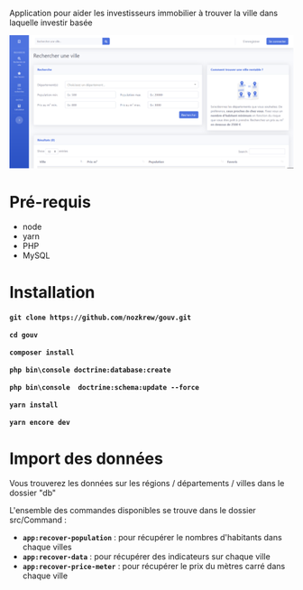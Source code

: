 Application pour aider les investisseurs immobilier à trouver la ville dans laquelle investir basée

![](https://github.com/nozkrew/gouv/blob/master/README/index.PNG)

Pré-requis
==========
 * node
 * yarn
 * PHP
 * MySQL

Installation
=============

__` git clone https://github.com/nozkrew/gouv.git `__

__` cd gouv `__

__` composer install `__

__` php bin\console doctrine:database:create `__

__` php bin\console  doctrine:schema:update --force `__

__` yarn install `__

__` yarn encore dev `__

Import des données
==============

Vous trouverez les données sur les régions / départements / villes dans le dossier "db"

L'ensemble des commandes disponibles se trouve dans le dossier src/Command :
 * __` app:recover-population `__ : pour récupérer le nombres d'habitants dans chaque villes
 * __` app:recover-data `__ : pour récupérer des indicateurs sur chaque ville
 * __` app:recover-price-meter `__ : pour récupérer le prix du mètres carré dans chaque ville
